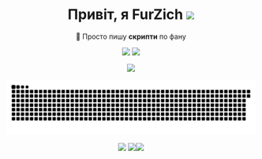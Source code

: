 <div align="center"><h1>Привіт, я FurZich <img src="https://media.giphy.com/media/J2awouDsf23R2vo2p5/giphy.gif" width="50"></h1>
<p align="center">🌱 Просто пишу <b>скрипти</b> по фану</p>

<a href="http://t.me/furzich"><img src="https://img.shields.io/badge/Telegram-%232E87FB?style=for-the-badge&logo=telegram&logoColor=white"/></a> 
<a href="mailto:furzich2015@gmail.com"><img src="https://img.shields.io/badge/Mail-%232E87FB?style=for-the-badge&logo=gmail&logoColor=white&color=C71610"/></a>


[![](https://visitcount.itsvg.in/api?id=furizch2015&label=Profile%20Views&icon=5&pretty=false)](https://visitcount.itsvg.in)




<p align="center"><img src="https://raw.githubusercontent.com/furzich2015/furzich2015/output/github-contribution-grid-snake.svg"></p>

![](https://github-profile-trophy.vercel.app/?username=furzich2015&theme=tokyonight&no-frame=true&no-bg=true&margin-w=4)
![](https://github-readme-stats.vercel.app/api?username=furzich2015&theme=tokyonight&hide_border=true&include_all_commits=false&count_private=false)![](https://github-readme-streak-stats.herokuapp.com/?user=furzich2015&theme=tokyonight&hide_border=true)</div>
